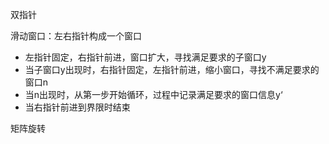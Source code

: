 
双指针

滑动窗口：左右指针构成一个窗口
- 左指针固定，右指针前进，窗口扩大，寻找满足要求的子窗口y
- 当子窗口y出现时，右指针固定，左指针前进，缩小窗口，寻找不满足要求的窗口n
- 当n出现时，从第一步开始循环，过程中记录满足要求的窗口信息y‘
- 当右指针前进到界限时结束

矩阵旋转